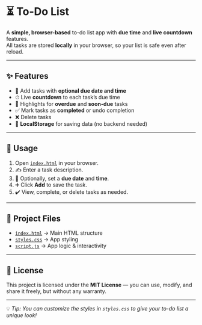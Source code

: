 # ⏳ To-Do List

A **simple, browser-based** to-do list app with **due time** and **live countdown** features.  
All tasks are stored **locally** in your browser, so your list is safe even after reload.

---

## ✨ Features

- 📝 Add tasks with **optional due date and time**
- ⏱ Live **countdown** to each task’s due time
- 🚨 Highlights for **overdue** and **soon-due** tasks
- ✅ Mark tasks as **completed** or undo completion
- ❌ Delete tasks
- 💾 **LocalStorage** for saving data (no backend needed)

---

## 🚀 Usage

1. Open [`index.html`](index.html) in your browser.
2. ✍️ Enter a task description.
3. 📅 Optionally, set a **due date** and **time**.
4. ➕ Click **Add** to save the task.
5. ✔️ View, complete, or delete tasks as needed.

---

## 📂 Project Files

- [`index.html`](index.html) → Main HTML structure
- [`styles.css`](styles.css) → App styling
- [`script.js`](script.js) → App logic & interactivity

---

## 📜 License

This project is licensed under the **MIT License** — you can use, modify, and share it freely, but without any warranty.

---

💡 *Tip: You can customize the styles in `styles.css` to give your to-do list a unique look!*
